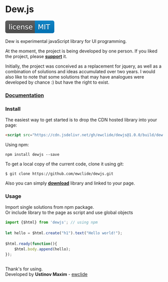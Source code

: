 # Dew.js

![license](img/license.svg)  

Dew is experimental javaScript library for UI programming.

At the moment, the project is being developed by one person. If you liked the project, please **[support][2]** it.  

Initially, the project was conceived as a replacement for jquery, as well as a combination of solutions and ideas accumulated over two years. I would also like to note that some solutions that may have analogues were developed by chance :) but have the right to exist.

### **[Documentation][3]**

### Install

The easiest way to get started is to drop the CDN hosted library into your page:

```html
<script src="https://cdn.jsdelivr.net/gh/ewclide/dewjs@1.0.0/build/dew.min.js"></script>
```

Using npm:

	npm install dewjs --save

To get a local copy of the current code, clone it using git:

	$ git clone https://github.com/ewclide/dewjs.git

Also you can simply **[download][1]** library and linked to your page.

### Usage

Import single solutions from npm package.  
Or include library to the page as script and use global objects

```js
import {$html} from 'dewjs'; // using npm

let hello = $html.create("h1").text("Hello world!");

$html.ready(function(){
	$html.body.append(hello);
});

```

##
Thank's for using.  
Developed by **Ustinov Maxim** - [ewclide][4]

[1]: https://github.com/ewclide/dewjs/archive/master.zip  "download"
[2]: https://dew.ewclide.com/support  "support"
[3]: https://dew.ewclide.com/documentation  "documentation"
[4]: https://github.com/ewclide  "ewclide"